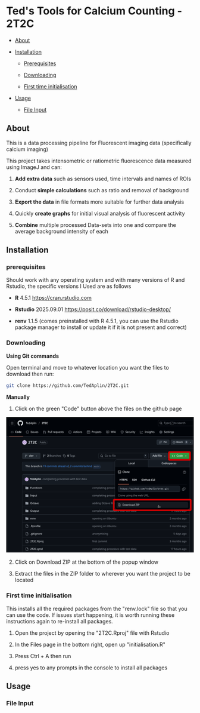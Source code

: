 # Ted's Tools for Calcium Counting - 2T2C

-   [About](#about)

-   [Installation](#installation)

    -   [Prerequisites](#prerequisites)

    -   [Downloading](#downloading)

    -   [First time initialisation](#first-time-initialisation)

-   [Usage](#usage)

    -   [File Input](#file-input)

## About

This is a data processing pipeline for Fluorescent imaging data (specifically calcium imaging)

This project takes intensometric or ratiometric fluorescence data measured using ImageJ and can:

1.  **Add extra data** such as sensors used, time intervals and names of ROIs

2.  Conduct **simple calculations** such as ratio and removal of background

3.  **Export the data** in file formats more suitable for further data analysis

4.  Quickly **create graphs** for initial visual analysis of fluorescent activity

5.  **Combine** multiple processed Data-sets into one and compare the average background intensity of each

## Installation

### prerequisites

Should work with any operating system and with many versions of R and Rstudio, the specific versions I Used are as follows

-   **R** 4.5.1 <https://cran.rstudio.com>

-   **Rstudio** 2025.09.01 <https://posit.co/download/rstudio-desktop/>

-   **renv** 1.1.5 (comes preinstalled with R 4.5.1, you can use the Rstudio package manager to install or update it if it is not present and correct)

### Downloading

**Using Git commands**

Open terminal and move to whatever location you want the files to download then run:

``` bash
git clone https://github.com/TedAplin/2T2C.git
```

**Manually**

1.  Click on the green "Code" button above the files on the github page

![](images/clipboard-2712904659.png)

2.  Click on Download ZIP at the bottom of the popup window

3.  Extract the files in the ZIP folder to wherever you want the project to be located

### First time initialisation

This installs all the required packages from the "renv.lock" file so that you can use the code. If issues start happening, it is worth running these instructions again to re-install all packages.

1.  Open the project by opening the "2T2C.Rproj" file with Rstudio

2.  In the Files page in the bottom right, open up "initialisation.R"

3.  Press Ctrl + A then run

4.  press yes to any prompts in the console to install all packages

## Usage

### File Input
